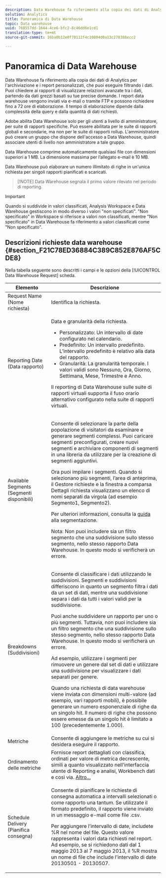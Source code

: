 ```yaml
---
description: Data Warehouse fa riferimento alla copia dei dati di Analytics per l'archiviazione e i report personalizzati, che puoi eseguire filtrando i dati. Puoi chiedere ai rapporti di visualizzare relazioni avanzate tra i dati, partendo da dati grezzi basati su tue precise domande. I report data warehouse vengono inviati via e-mail o tramite FTP e possono richiedere fino a 72 ore di elaborazione. Il tempo di elaborazione dipende dalla complessità della query e dalla quantità di dati richiesti.
solution: Analytics
title: Panoramica di Data Warehouse
topic: Data warehouse
uuid: 768557dd-1644-4ce6-bfc2-8c46dd6e1cd1
translation-type: tm+mt
source-git-commit: 16ba0b12e0f70112f4c10804d0a13c278388ecc2

---
```



# Panoramica di Data Warehouse

Data Warehouse fa riferimento alla copia dei dati di Analytics per l'archiviazione e i report personalizzati, che puoi eseguire filtrando i dati. Puoi chiedere ai rapporti di visualizzare relazioni avanzate tra i dati, partendo da dati grezzi basati su tue precise domande. I report data warehouse vengono inviati via e-mail o tramite FTP e possono richiedere fino a 72 ore di elaborazione. Il tempo di elaborazione dipende dalla complessità della query e dalla quantità di dati richiesti.

Adobe abilita Data Warehouse solo per gli utenti a livello di amministratore, per suite di rapporti specifiche. Può essere abilitata per le suite di rapporti globali e secondarie, ma non per le suite di rapporti rollup. L'amministratore può creare un gruppo che dispone dell'accesso a Data Warehouse, quindi associare utenti di livello non amministratore a tale gruppo.

Data Warehouse comprime automaticamente qualsiasi file con dimensioni superiori a 1 MB. La dimensione massima per l’allegato e-mail è 10 MB.

Data Warehouse può elaborare un numero illimitato di righe in un'unica richiesta per singoli rapporti pianificati e scaricati.

> [!NOTE] Data Warehouse segnala il primo valore rilevato nel periodo di reporting.

>[!IMPORTANT]
>
>Quando si suddivide in valori classificati, Analysis Workspace e Data Warehouse gestiscono in modo diverso i valori "non specificati". "Non specificato" in Workspace si riferisce a valori non classificati, mentre "Non specificato" in Data Warehouse fa riferimento a valori classificati come "Non specificato".

## Descrizioni richieste data warehouse {#section_F21C78ED36884C389C852E876AF5CDE8}

Nella tabella seguente sono descritti i campi e le opzioni della [!UICONTROL Data Warehouse Request] scheda.

<table id="table_7325A2466866460E8B0AF7D696152713"> 
 <thead> 
  <tr> 
   <th colname="col1" class="entry"> Elemento </th> 
   <th colname="col2" class="entry"> Descrizione </th> 
  </tr> 
 </thead>
 <tbody> 
  <tr> 
   <td colname="col1"> <span class="wintitle">Request Name (Nome richiesta)</span> </td> 
   <td colname="col2"> Identifica la richiesta. </td> 
  </tr> 
  <tr> 
   <td colname="col1"> <span class="wintitle">Reporting Date (Data rapporto)</span> </td> 
   <td colname="col2"> <p>Data e granularità della richiesta. </p> 
    <ul id="ul_C00F4529BD9E4113B517A61751B1DD5C"> 
     <li id="li_4D7C26812DF94ED7B64F985309541F46"> <span class="wintitle"> Personalizzato</span>: Un intervallo di date configurato nel calendario. </li> 
     <li id="li_2B272087006847148A936350D1B2D523"> <span class="wintitle"> Predefinito</span>: Un intervallo predefinito. L’intervallo predefinito è relativo alla data del rapporto. </li> 
     <li id="li_745989965BB94D489FF7046587E13C42"> <span class="wintitle"> Granularità</span>: La granularità temporale. I valori validi sono Nessuno, Ora, Giorno, Settimana, Mese, Trimestre e Anno. </li> 
    </ul> <p>Il reporting di Data Warehouse sulle suite di rapporti virtuali supporta il fuso orario alternativo configurato nella suite di rapporti virtuali. </p> </td> 
  </tr> 
  <tr> 
   <td colname="col1"> <span class="wintitle">Available Segments (Segmenti disponibili)</span> </td> 
   <td colname="col2"> <p>Consente di selezionare la parte della popolazione di visitatori da esaminare e generare segmenti complessi. Puoi caricare segmenti preconfigurati, creare nuovi segmenti e archiviare componenti di segmenti in una libreria da utilizzare per la creazione di segmenti aggiuntivi. </p> <p>Ora puoi impilare i segmenti. Quando si selezionano più segmenti, l’area di anteprima, il Gestore richieste e la finestra a comparsa Dettagli richiesta visualizzano un elenco di nomi separati da virgola (ad esempio Segmento1, Segmento2). </p> <p>Per ulteriori informazioni, consulta la <a href="/help/components/c-segmentation/seg-home.md"> guida</a> alla segmentazione. </p> <p>Nota:  Non puoi includere sia un filtro segmento che una suddivisione sullo stesso segmento, nello stesso rapporto Data Warehouse. In questo modo si verificherà un errore. </p> </td> 
  </tr> 
  <tr> 
   <td colname="col1"> <span class="wintitle">Breakdowns (Suddivisioni)</span> </td> 
   <td colname="col2"> <p>Consente di classificare i dati utilizzando le suddivisioni. Segmenti e suddivisioni differiscono in quanto un segmento filtra i dati da un set di dati, mentre una suddivisione separa i dati da tutti i valori validi per la suddivisione. </p> Puoi anche suddividere un rapporto per uno o più segmenti. Tuttavia, non puoi includere sia un filtro segmento che una suddivisione sullo stesso segmento, nello stesso rapporto Data Warehouse. In questo modo si verificherà un errore. <p> Ad esempio, utilizzare i segmenti per rimuovere un genere dal set di dati e utilizzare una suddivisione per visualizzare i dati separati per genere. </p> <p>Quando una richiesta di data warehouse viene inviata con dimensioni multi-valore (ad esempio, vari rapporti mobili), è possibile generare un numero esponenziale di righe da un singolo hit. Il numero di righe che possono essere emesse da un singolo hit è limitato a 100 (precedentemente 1.000). </p> </td> 
  </tr> 
  <tr> 
   <td colname="col1"> <span class="wintitle"> Metriche</span> </td> 
   <td colname="col2">Consente di aggiungere le metriche su cui si desidera eseguire il rapporto. </td> 
  </tr> 
  <tr> 
   <td colname="col1"><span class="wintitle"> Ordinamento delle metriche</span> </td> 
   <td colname="col2">Fornisce report dettagliati con classifica, ordinati per valore di metrica decrescente, simili a quanto visualizzato nell'interfaccia utente di Reporting e analisi, Workbench dati e così via. <a href="/help/export/data-warehouse/sorting-by-metric.md"  > Altro...</a> </td> 
  </tr> 
  <tr> 
   <td colname="col1"> <span class="wintitle">Schedule Delivery (Pianifica consegna)</span> </td> 
   <td colname="col2"> <p>Consente di pianificare le richieste di consegna automatica a intervalli selezionati o come rapporto una tantum. Se utilizzate il formato predefinito, il rapporto viene inviato in un messaggio e-mail come file .csv. </p> <p>Per aggiungere l’intervallo di date, includete <span class="filepath"> %R</span> nel nome del file. Questo valore rappresenta i valori data richiesti nel report. Ad esempio, se si richiedono dati dal 1 maggio 2013 al 7 maggio 2013, il <span class="filepath"> %R</span> mostra un nome di file che include l'intervallo di date 20130501 - 20130507. </p> </td> 
  </tr> 
 </tbody> 
</table>

